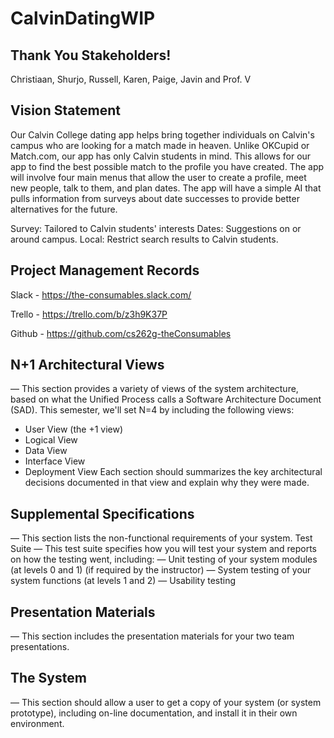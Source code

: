 # CalvinDatingWIP

Thank You Stakeholders!
------------------------
Christiaan, Shurjo, Russell, Karen, Paige, Javin and Prof. V

Vision Statement
------------------------
Our Calvin College dating app helps bring together individuals on Calvin's campus who are looking for a match made in heaven. Unlike OKCupid or Match.com, our app has only Calvin students in mind. This allows for our app to find the best possible match to the profile you have created. The app will involve four main menus that allow the user to create a profile, meet new people, talk to them, and plan dates. The app will have a simple AI that pulls information from surveys about date successes to provide better alternatives for the future.

Survey: Tailored to Calvin students' interests
Dates: Suggestions on or around campus.
Local: Restrict search results to Calvin students.

Project Management Records
------------------------
Slack  - https://the-consumables.slack.com/

Trello - https://trello.com/b/z3h9K37P

Github - https://github.com/cs262g-theConsumables

N+1 Architectural Views 
------------------------
— This section provides a variety of views of the system architecture, based on what the Unified Process calls a Software Architecture Document (SAD). This semester, we'll set N=4 by including the following views:
- User View (the +1 view)
- Logical View
- Data View
- Interface View
- Deployment View
Each section should summarizes the key architectural decisions documented in that view and explain why they were made.

Supplemental Specifications 
------------------------
— This section lists the non-functional requirements of your system.
Test Suite — This test suite specifies how you will test your system and reports on how the testing went, including:
— Unit testing of your system modules (at levels 0 and 1) (if required by the instructor)
— System testing of your system functions (at levels 1 and 2)
— Usability testing

Presentation Materials 
------------------------
— This section includes the presentation materials for your two team presentations.

The System
------------------------
— This section should allow a user to get a copy of your system (or system prototype), including on-line documentation, and install it in their own environment.
